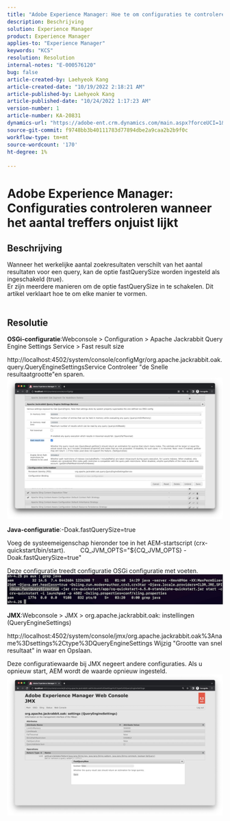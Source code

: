 ```yaml
---
title: "Adobe Experience Manager: Hoe te om configuraties te controleren wanneer het aantal treffers onjuist lijkt"
description: Beschrijving
solution: Experience Manager
product: Experience Manager
applies-to: "Experience Manager"
keywords: "KCS"
resolution: Resolution
internal-notes: "E-000576120"
bug: false
article-created-by: Laehyeok Kang
article-created-date: "10/19/2022 2:18:21 AM"
article-published-by: Laehyeok Kang
article-published-date: "10/24/2022 1:17:23 AM"
version-number: 1
article-number: KA-20831
dynamics-url: "https://adobe-ent.crm.dynamics.com/main.aspx?forceUCI=1&pagetype=entityrecord&etn=knowledgearticle&id=9b90084b-544f-ed11-bba2-0022480867bd"
source-git-commit: f9748bb3b40111783d77894dbe2a9caa2b2b9f0c
workflow-type: tm+mt
source-wordcount: '170'
ht-degree: 1%

---
```


# Adobe Experience Manager: Configuraties controleren wanneer het aantal treffers onjuist lijkt

## Beschrijving

Wanneer het werkelijke aantal zoekresultaten verschilt van het aantal resultaten voor een query, kan de optie fastQuerySize worden ingesteld als ingeschakeld (true).
<br>Er zijn meerdere manieren om de optie fastQuerySize in te schakelen. Dit artikel verklaart hoe te om elke manier te vormen.
<br> 

## Resolutie


<b>OSGi-configuratie</b>:Webconsole > Configuration > Apache Jackrabbit Query Engine Settings Service > Fast result size

http://localhost:4502/system/console/configMgr/org.apache.jackrabbit.oak.query.QueryEngineSettingsService Controleer &quot;de Snelle resultaatgrootte&quot;en sparen.
   ![](assets/cef3b476-b74f-ed11-bba2-0022480867bd.png)

<b>Java-configuratie</b>:-Doak.fastQuerySize=true

Voeg de systeemeigenschap hieronder toe in het AEM-startscript (crx-quickstart/bin/start).
        CQ_JVM_OPTS=&quot;${CQ_JVM_OPTS} -Doak.fastQuerySize=true&quot;

Deze configuratie treedt configuratie OSGi configuratie met voeten.
    ![](assets/4afe8a85-b74f-ed11-bba2-0022480867bd.png)

<b>JMX</b>:Webconsole > JMX > org.apache.jackrabbit.oak: instellingen (QueryEngineSettings)

http://localhost:4502/system/console/jmx/org.apache.jackrabbit.oak%3Aname%3Dsettings%2Ctype%3DQueryEngineSettings Wijzig &quot;Grootte van snel resultaat&quot; in waar en Opslaan.

Deze configuratiewaarde bij JMX negeert andere configuraties. Als u opnieuw start, AEM wordt de waarde opnieuw ingesteld.
![](assets/8592cd98-b74f-ed11-bba2-0022480867bd.png)
